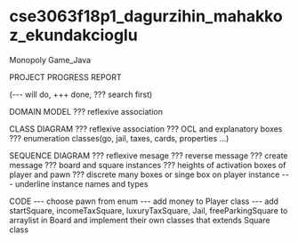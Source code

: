 # cse3063f18p1_dagurzihin_mahakkoz_ekundakcioglu
Monopoly Game_Java 

PROJECT PROGRESS REPORT

(--- will do,  +++ done,  ??? search first) 


DOMAIN MODEL
???	reflexive association 

CLASS DIAGRAM
???	reflexive association 
???	OCL and explanatory boxes
???	enumeration classes(go, jail, taxes, cards, properties ...)

SEQUENCE DIAGRAM
???	reflexive mesage 
???	reverse message 
???	create message 
???	board and square instances 
???	heights of activation boxes of player and pawn 
???	discrete many boxes or singe box on player instance
---	underline instance names and types

CODE
---	choose pawn from enum
---	add money to Player class
---	add startSquare, incomeTaxSquare, luxuryTaxSquare, Jail, freeParkingSquare to arraylist in Board and implement their own classes that extends Square class
